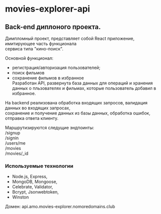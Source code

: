 # movies-explorer-api

## Back-end диплоного проекта.

Димпломный проект, представляет собой React приложение, имитирующее часть функционала  
сервиса типа "кино-поиск".  

Основной функционал:
 - регистрация/авторизация пользователей;
 - поиск фильмов  
 - сохранение фильмов в избранное  
Разработан API, развернута база данных для операций и хранения данных о пльзователях и 
фильмах, которые пользователь добавил в избранное. 

На backend реализована обработка входящих запросов, валидация данных во входящих запросах,  
сохранение и получение данных из базы данных, обработка ошибок, отправка ответа клиенту.

Маршрутизируются следущие эндпоинты:  
 /signup  
 /signin  
 /users/me  
 /movies  
 /movies/_id

### Используемые технологии  
 - Node.js, Express,  
 - MongoDB, Mongoose,  
 - Celebrate, Validator,  
 - Bcrypt, Jsonwebtoken,  
 - Winston  
 

Домен: api.amo.movies-explorer.nomoredomains.club  
